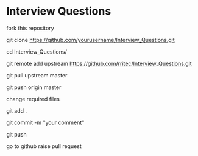 # Interview Questions

fork this repository 

git clone https://github.com/yourusername/Interview_Questions.git

cd Interview_Questions/

git remote add upstream https://github.com/rritec/Interview_Questions.git

git pull upstream master

git push origin master

change required files

git add .

git commit -m "your comment"

git push

go to github raise pull request

